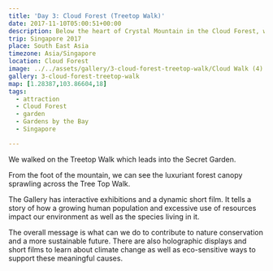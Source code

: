 ```yaml
---
title: 'Day 3: Cloud Forest (Treetop Walk)'
date: 2017-11-10T05:00:51+00:00
description: Below the heart of Crystal Mountain in the Cloud Forest, we walked on the Treetop Walk.
trip: Singapore 2017
place: South East Asia
timezone: Asia/Singapore
location: Cloud Forest
image: ../../assets/gallery/3-cloud-forest-treetop-walk/Cloud Walk (4).jpeg
gallery: 3-cloud-forest-treetop-walk
map: [1.28387,103.86604,18]
tags:
  - attraction
  - Cloud Forest
  - garden
  - Gardens by the Bay
  - Singapore

---
```

We walked on the Treetop Walk which leads into the Secret Garden.

From the foot of the mountain, we can see the luxuriant forest canopy sprawling across the Tree Top Walk.

The Gallery has interactive exhibitions and a dynamic short film. It tells a story of how a growing human population and excessive use of resources impact our environment as well as the species living in it.

The overall message is what can we do to contribute to nature conservation and a more sustainable future. There are also holographic displays and short films to learn about climate change as well as eco-sensitive ways to support these meaningful causes.
